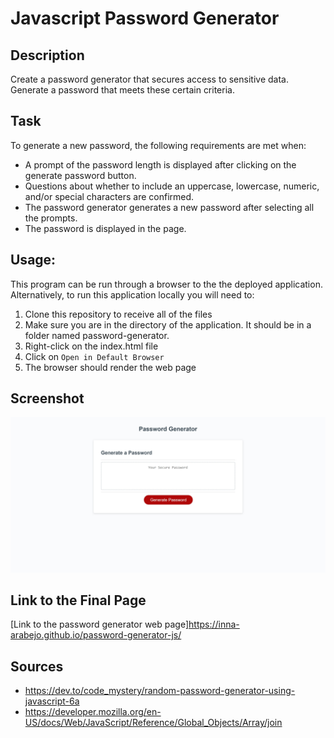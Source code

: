 # Javascript Password Generator 

## Description
Create a password generator that secures access to sensitive data. Generate a password that meets these certain criteria. 

## Task
To generate a new password, the following requirements are met when:
- A prompt of the password length is displayed after clicking on the generate password button.
- Questions about whether to include an uppercase, lowercase, numeric, and/or special characters are confirmed.
- The password generator generates a new password after selecting all the prompts.
- The password is displayed in the page.

## Usage:

This program can be run through a browser to the the deployed application. Alternatively, to run this application locally you will need to:

1. Clone this repository to receive all of the files
2. Make sure you are in the directory of the application. It should be in a folder named password-generator.
3. Right-click on the index.html file
4. Click on `Open in Default Browser`
5. The browser should render the web page

## Screenshot
![Password generator screenshot](./images/password-generator.jpg)

## Link to the Final Page
[Link to the password generator web page]https://inna-arabejo.github.io/password-generator-js/

## Sources
- https://dev.to/code_mystery/random-password-generator-using-javascript-6a
- https://developer.mozilla.org/en-US/docs/Web/JavaScript/Reference/Global_Objects/Array/join
